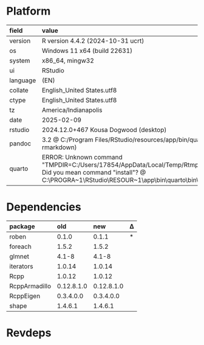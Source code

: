 # Platform

|field    |value                                                                                                                                                                                       |
|:--------|:-------------------------------------------------------------------------------------------------------------------------------------------------------------------------------------------|
|version  |R version 4.4.2 (2024-10-31 ucrt)                                                                                                                                                           |
|os       |Windows 11 x64 (build 22631)                                                                                                                                                                |
|system   |x86_64, mingw32                                                                                                                                                                             |
|ui       |RStudio                                                                                                                                                                                     |
|language |(EN)                                                                                                                                                                                        |
|collate  |English_United States.utf8                                                                                                                                                                  |
|ctype    |English_United States.utf8                                                                                                                                                                  |
|tz       |America/Indianapolis                                                                                                                                                                        |
|date     |2025-02-09                                                                                                                                                                                  |
|rstudio  |2024.12.0+467 Kousa Dogwood (desktop)                                                                                                                                                       |
|pandoc   |3.2 @ C:/Program Files/RStudio/resources/app/bin/quarto/bin/tools/ (via rmarkdown)                                                                                                          |
|quarto   |ERROR: Unknown command "TMPDIR=C:/Users/17854/AppData/Local/Temp/RtmpE1dhs7/file19887b6a7991". Did you mean command "install"? @ C:\PROGRA~1\RStudio\RESOUR~1\app\bin\quarto\bin\quarto.exe |

# Dependencies

|package       |old        |new        |Δ  |
|:-------------|:----------|:----------|:--|
|roben         |0.1.0      |0.1.1      |*  |
|foreach       |1.5.2      |1.5.2      |   |
|glmnet        |4.1-8      |4.1-8      |   |
|iterators     |1.0.14     |1.0.14     |   |
|Rcpp          |1.0.12     |1.0.12     |   |
|RcppArmadillo |0.12.8.1.0 |0.12.8.1.0 |   |
|RcppEigen     |0.3.4.0.0  |0.3.4.0.0  |   |
|shape         |1.4.6.1    |1.4.6.1    |   |

# Revdeps

